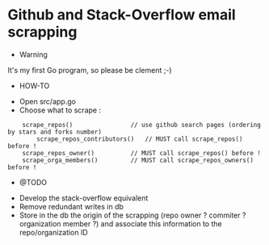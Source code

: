 
Github and Stack-Overflow email scrapping
=========================================

* Warning

It's my first Go program, so please be clement ;-)

* HOW-TO

- Open src/app.go
- Choose what to scrape :

```
	scrape_repos()                // use github search pages (ordering by stars and forks number)
        scrape_repos_contributors()   // MUST call scrape_repos() before !
	scrape_repos_owner()          // MUST call scrape_repos() before !
	scrape_orga_members()         // MUST call scrape_repos_owners() before !
```

* @TODO

- Develop the stack-overflow equivalent
- Remove redundant writes in db
- Store in the db the origin of the scrapping (repo owner ? commiter ? organization member ?) and associate this information to the repo/organization ID
